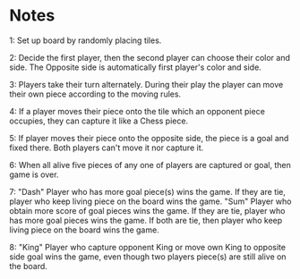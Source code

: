 # Notes

1: Set up board by randomly placing tiles.

2: Decide the first player, then the second player can choose their color and side. The Opposite side is automatically first player's color and side.

3: Players take their turn alternately. During their play the player can move their own piece according to the moving rules.

4: If a player moves their piece onto the tile which an opponent piece occupies, they can capture it like a Chess piece.

5: If player moves their piece onto the opposite side, the piece is a goal and fixed there. Both players can't move it nor capture it.

6: When all alive five pieces of any one of players are captured or goal, then game is over.

7: "Dash" Player who has more goal piece(s) wins the game. If they are tie, player who keep living piece on the board wins the game. "Sum" Player who obtain more score of goal pieces wins the game. If they are tie, player who has more goal pieces wins the game. If both are tie, then player who keep living piece on the board wins the game.

8: "King" Player who capture opponent King or move own King to opposite side goal wins the game, even though two players piece(s) are still alive on the board.
